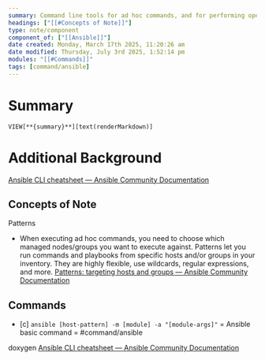 ```yaml
---
summary: Command line tools for ad hoc commands, and for performing operations/tasks. Ad hoc commands use the `/usr/bin/ansible` cli tool to automate a task on one or more nodes. These tasks are quick and easy, but not reusable.<br><br>Useful for rebooting servers, managing files, pagckages, groups/users,
headings: ["[[#Concepts of Note]]"]
type: note/component
component_of: ["[[Ansible]]"]
date created: Monday, March 17th 2025, 11:20:26 am
date modified: Thursday, July 3rd 2025, 1:52:14 pm
modules: "[[#Commands]]"
tags: [command/ansible]
---
```


# Summary
`VIEW[**{summary}**][text(renderMarkdown)]`

# Additional Background
[Ansible CLI cheatsheet — Ansible Community Documentation](https://docs.ansible.com/ansible/latest/command_guide/cheatsheet.html)

## Concepts of Note
Patterns
- When executing ad hoc commands, you need to choose which managed nodes/groups you want to execute against. Patterns let you run commands and playbooks from specific hosts and/or groups in your inventory. They are highly flexible, use wildcards, regular expressions, and more. [Patterns: targeting hosts and groups — Ansible Community Documentation](https://docs.ansible.com/ansible/latest/inventory_guide/intro_patterns.html#intro-patterns)

## Commands
- [c] `ansible [host-pattern] -m [module] -a "[module-args]"` = Ansible basic command = #command/ansible
<!--ID: 1751434091874-->

  doxygen
[Ansible CLI cheatsheet — Ansible Community Documentation](https://docs.ansible.com/ansible/latest/command_guide/cheatsheet.html)